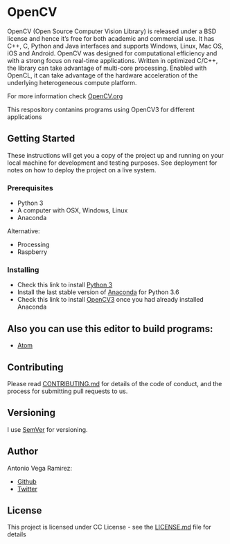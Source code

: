# OpenCV

OpenCV (Open Source Computer Vision Library) is released under a BSD license and hence it’s free for both academic and commercial use. It has C++, C, Python and Java interfaces and supports Windows, Linux, Mac OS, iOS and Android. OpenCV was designed for computational efficiency and with a strong focus on real-time applications. Written in optimized C/C++, the library can take advantage of multi-core processing. Enabled with OpenCL, it can take advantage of the hardware acceleration of the underlying heterogeneous compute platform.

For more information check [OpenCV.org](https://opencv.org/)

This respository contanins programs using OpenCV3 for different applications

## Getting Started

These instructions will get you a copy of the project up and running on your local machine for development and testing purposes. See deployment for notes on how to deploy the project on a live system.

### Prerequisites

* Python 3
* A computer with OSX, Windows, Linux
* Anaconda

Alternative:

* Processing
* Raspberry

### Installing

* Check this link to install [Python 3](https://github.com/totovr/Python)
* Install the last stable version of [Anaconda](https://www.anaconda.com/download/#macos) for Python 3.6
* Check this link to install [OpenCV3](https://github.com/totovr/OpenCV/tree/Python/Python) once you had already installed       Anaconda 

## Also you can use this editor to build programs:

* [Atom](https://atom.io/)

## Contributing

Please read [CONTRIBUTING.md](https://github.com/totovr/Processing/blob/master/CONTRIBUTING.md) for details of the code of conduct, and the process for submitting pull requests to us.

## Versioning

I use [SemVer](http://semver.org/) for versioning.

## Author

Antonio Vega Ramirez:

* [Github](https://github.com/totovr)
* [Twitter](https://twitter.com/SpainDice)

## License

This project is licensed under CC License - see the [LICENSE.md](https://github.com/totovr/OpenCV/blob/master/LICENSE.md) file for details

